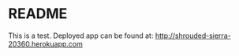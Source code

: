 # README

This is a test. Deployed app can be found at:
<http://shrouded-sierra-20360.herokuapp.com>
